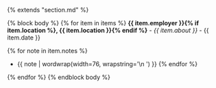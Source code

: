 {% extends "section.md" %}

{% block body %}
{% for item in items %}
**{{ item.employer }}{% if item.location %}, {{ item.location }}{% endif %}** - _{{ item.about }}_ - {{ item.date }}

{% for note in item.notes %}
  - {{ note | wordwrap(width=76, wrapstring='\n    ') }}
{% endfor %}

{% endfor %}
{% endblock body %}
